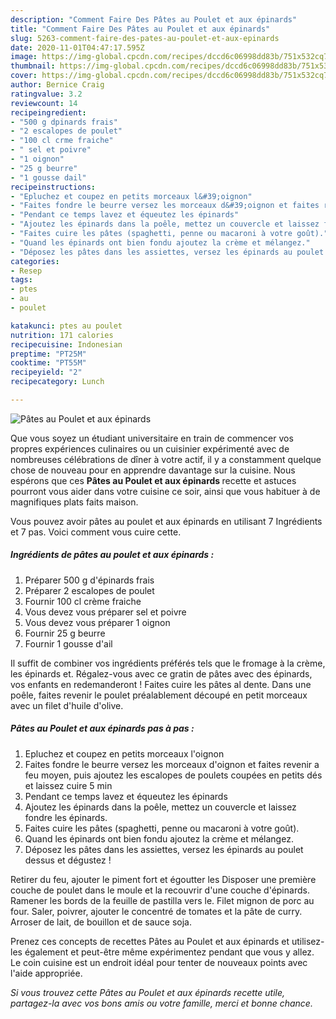 ```yaml
---
description: "Comment Faire Des Pâtes au Poulet et aux épinards"
title: "Comment Faire Des Pâtes au Poulet et aux épinards"
slug: 5263-comment-faire-des-pates-au-poulet-et-aux-epinards
date: 2020-11-01T04:47:17.595Z
image: https://img-global.cpcdn.com/recipes/dccd6c06998dd83b/751x532cq70/pates-au-poulet-et-aux-epinards-photo-principale-de-la-recette.jpg
thumbnail: https://img-global.cpcdn.com/recipes/dccd6c06998dd83b/751x532cq70/pates-au-poulet-et-aux-epinards-photo-principale-de-la-recette.jpg
cover: https://img-global.cpcdn.com/recipes/dccd6c06998dd83b/751x532cq70/pates-au-poulet-et-aux-epinards-photo-principale-de-la-recette.jpg
author: Bernice Craig
ratingvalue: 3.2
reviewcount: 14
recipeingredient:
- "500 g dpinards frais"
- "2 escalopes de poulet"
- "100 cl crme fraiche"
- " sel et poivre"
- "1 oignon"
- "25 g beurre"
- "1 gousse dail"
recipeinstructions:
- "Epluchez et coupez en petits morceaux l&#39;oignon"
- "Faites fondre le beurre versez les morceaux d&#39;oignon et faites revenir a feu moyen, puis ajoutez les escalopes de poulets coupées en petits dés et laissez cuire 5 min"
- "Pendant ce temps lavez et équeutez les épinards"
- "Ajoutez les épinards dans la poêle, mettez un couvercle et laissez fondre les épinards."
- "Faites cuire les pâtes (spaghetti, penne ou macaroni à votre goût)."
- "Quand les épinards ont bien fondu ajoutez la crème et mélangez."
- "Déposez les pâtes dans les assiettes, versez les épinards au poulet dessus et dégustez !"
categories:
- Resep
tags:
- ptes
- au
- poulet

katakunci: ptes au poulet 
nutrition: 171 calories
recipecuisine: Indonesian
preptime: "PT25M"
cooktime: "PT55M"
recipeyield: "2"
recipecategory: Lunch

---
```



![Pâtes au Poulet et aux épinards](https://img-global.cpcdn.com/recipes/dccd6c06998dd83b/751x532cq70/pates-au-poulet-et-aux-epinards-photo-principale-de-la-recette.jpg)

Que vous soyez un étudiant universitaire en train de commencer vos propres expériences culinaires ou un cuisinier expérimenté avec de nombreuses célébrations de dîner à votre actif, il y a constamment quelque chose de nouveau pour en apprendre davantage sur la cuisine. Nous espérons que ces <strong> Pâtes au Poulet et aux épinards </strong> recette et astuces pourront vous aider dans votre cuisine ce soir, ainsi que vous habituer à de magnifiques plats faits maison.

<!--inarticleads1-->

Vous pouvez avoir pâtes au poulet et aux épinards en utilisant 7 Ingrédients et 7 pas. Voici comment vous cuire cette.

##### Ingrédients de pâtes au poulet et aux épinards :

1. Préparer 500 g d&#39;épinards frais
1. Préparer 2 escalopes de poulet
1. Fournir 100 cl crème fraiche
1. Vous devez vous préparer  sel et poivre
1. Vous devez vous préparer 1 oignon
1. Fournir 25 g beurre
1. Fournir 1 gousse d&#39;ail


Il suffit de combiner vos ingrédients préférés tels que le fromage à la crème, les épinards et. Régalez-vous avec ce gratin de pâtes avec des épinards, vos enfants en redemanderont ! Faites cuire les pâtes al dente. Dans une poêle, faites revenir le poulet préalablement découpé en petit morceaux avec un filet d&#39;huile d&#39;olive. 

<!--inarticleads2-->

##### Pâtes au Poulet et aux épinards pas à pas :

1. Epluchez et coupez en petits morceaux l&#39;oignon
1. Faites fondre le beurre versez les morceaux d&#39;oignon et faites revenir a feu moyen, puis ajoutez les escalopes de poulets coupées en petits dés et laissez cuire 5 min
1. Pendant ce temps lavez et équeutez les épinards
1. Ajoutez les épinards dans la poêle, mettez un couvercle et laissez fondre les épinards.
1. Faites cuire les pâtes (spaghetti, penne ou macaroni à votre goût).
1. Quand les épinards ont bien fondu ajoutez la crème et mélangez.
1. Déposez les pâtes dans les assiettes, versez les épinards au poulet dessus et dégustez !


Retirer du feu, ajouter le piment fort et égoutter les Disposer une première couche de poulet dans le moule et la recouvrir d&#39;une couche d&#39;épinards. Ramener les bords de la feuille de pastilla vers le. Filet mignon de porc au four. Saler, poivrer, ajouter le concentré de tomates et la pâte de curry. Arroser de lait, de bouillon et de sauce soja. 

<!--inarticleads1-->

<p>
Prenez ces concepts de recettes Pâtes au Poulet et aux épinards et utilisez-les également et peut-être même expérimentez pendant que vous y allez. Le coin cuisine est un endroit idéal pour tenter de nouveaux points avec l'aide appropriée.
</p>

<p>
<i>Si vous trouvez cette Pâtes au Poulet et aux épinards recette utile, partagez-la avec vos bons amis ou votre famille, merci et bonne chance.</i>
</p>
